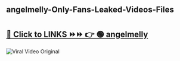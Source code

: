 
 ## angelmelly-Only-Fans-Leaked-Videos-Files

# <h2><a href="https://mediaupload.pro?angelmelly">🔗 Click to LINKS ⏩⏩ 👉 🟢 angelmelly </a></h2>

<a href="https://mediaupload.pro?angelmelly" rel="nofollow" data-target="animated-image.originalLink"><img src="https://i.ibb.co.com/xMMVF88/686577567.gif" alt="Viral Video Original" style="max-width: 100%; display: inline-block;" data-target="animated-image.originalImage"></a>